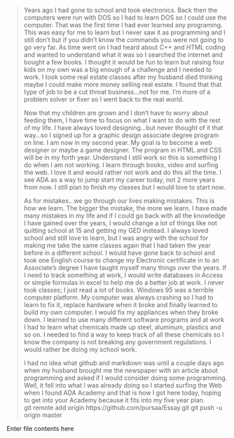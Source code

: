 <blockquote>
  <p>Years ago I had gone to school and took electronics.  Back then the computers were run with DOS so I had to learn DOS so I could use the computer.  That was the first time I had ever learned any programing.  This was easy for me to learn but I never saw it as programming and I still don’t but if you didn’t know the commands you were not going to go very far.  As time went on I had heard about C++ and HTML coding and wanted to understand what it was so I searched the internet and bought a few books.  I thought it would be fun to learn but raising four kids on my own was a big enough of a challenge and I needed to work.  I took some real estate classes after my husband died thinking maybe I could make more money selling real estate.   I found that that type of job to be a cut throat business…not for me.  I’m more of a problem solver or fixer so I went back to the real world.  </p>

<p>Now that my children are grown and I don’t have to worry about feeding them, I have time to focus on what I want to do with the rest of my life.  I have always loved designing…but never thought of it that way…so I signed up for a graphic design associate degree program on line.  I am now in my second year.  My goal is to become a web designer or maybe a game designer.  The program in HTML and CSS will be in my forth year.  Understand I still work so this is something I do when I am not working.  I learn through books, video and surfing the web.  I love it and would rather not work and do this all the time.  I see ADA as a way to jump start my career today, not 2 more years from now.  I still plan to finish my classes but I would love to start now.  </p>

<p>As for mistakes…we go through our lives making mistakes.  This is how we learn.  The bigger the mistake, the more we learn.  I have made many mistakes in my life and if I could go back with all the knowledge I have gained over the years, I would change a lot of things like not quitting school at 15 and getting my GED instead.  I always loved school and still love to learn, but I was angry with the school for making me take the same classes again that I had taken the year before in a different school.  I would have gone back to school and took one English course to change my Electronic certificate in to an Associate’s degree
I have taught myself many things over the years.  If I need to track something at work, I would write databases in Access or simple formulas in excel to help me do a better job at work.  I never took classes; I just read a lot of books.  Windows 95 was a terrible computer platform.  My computer was always crashing so I had to learn to fix it, replace hardware when it broke and finally learned to build my own computer.  I would fix my appliances when they broke down.  I learned to use many different software programs and at work I had to learn what chemicals made up steel, aluminum, plastics and so on.  I needed to find a way to keep track of all these chemicals so I know the company is not breaking any government regulations.  I would rather be doing my school work.  </p>

<p>I had no idea what github and markdown was until a couple days ago when my husband brought me the newspaper with an article about programming and asked if I would consider doing some programming.  Well, it fell into what I was already doing so I started surfing the Web when I found ADA Academy and that is how I got here today, hoping to get into your Academy because it fits into my five year plan. <br />
git remote add origin https://github.com/pursaa/Essay.git
git push -u origin master</p>
</blockquote>

Enter file contents here
